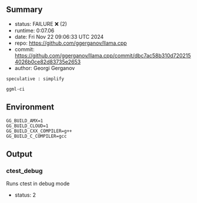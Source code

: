 ## Summary

- status:  FAILURE ❌ (2)
- runtime: 0:07.06
- date:    Fri Nov 22 09:06:33 UTC 2024
- repo:    https://github.com/ggerganov/llama.cpp
- commit:  https://github.com/ggerganov/llama.cpp/commit/dbc7ac58b310d7202154026b0ce82d83735e2653
- author:  Georgi Gerganov
```
speculative : simplify

ggml-ci
```

## Environment

```
GG_BUILD_AMX=1
GG_BUILD_CLOUD=1
GG_BUILD_CXX_COMPILER=g++
GG_BUILD_C_COMPILER=gcc
```

## Output

### ctest_debug

Runs ctest in debug mode
- status: 2
```

```


